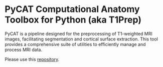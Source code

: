 # PyCAT Computational Anatomy Toolbox for Python (aka T1Prep)
PyCAT is a pipeline designed for the preprocessing of T1-weighted MRI images, facilitating segmentation and cortical surface extraction. This tool provides a comprehensive suite of utilities to efficiently manage and process MRI data.

Please use this [repository]([https://github.com/wwu-mmll/deepmriprep](https://github.com/ChristianGaser/T1Prep)).
